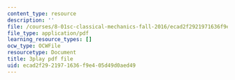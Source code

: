 ```yaml
---
content_type: resource
description: ''
file: /courses/8-01sc-classical-mechanics-fall-2016/ecad2f2921971636f9e405d49d0aed49_qxNJGKrx3EY.pdf
file_type: application/pdf
learning_resource_types: []
ocw_type: OCWFile
resourcetype: Document
title: 3play pdf file
uid: ecad2f29-2197-1636-f9e4-05d49d0aed49
---
```


